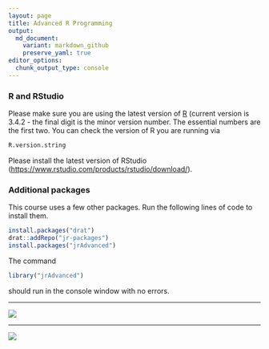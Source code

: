 ```yaml
---
layout: page
title: Advanced R Programming
output:
  md_document:
    variant: markdown_github
    preserve_yaml: true
editor_options: 
  chunk_output_type: console
---
```


### R and RStudio

Please make sure you are using the latest version of [R](https://cran.r-project.org/) (current version is 3.4.2 - the final digit is the minor version number. The essential numbers are the first two. You can check the version of R you are running via

``` r
R.version.string
```

Please install the latest version of RStudio (<https://www.rstudio.com/products/rstudio/download/>).

### Additional packages

This course uses a few other packages. Run the following lines of code to install them.

``` r
install.packages("drat")
drat::addRepo("jr-packages")
install.packages("jrAdvanced")
```

The command

``` r
library("jrAdvanced")
```

should run in the console window with no errors.

------------------------------------------------------------------------

[![](300_125.jpg)](https://www.jumpingrivers.com/?utm_source=jr-packages&utm_medium=image&utm_campaign=advanced)

------------------------------------------------------------------------

[![](/300_125.jpg)](https://www.jumpingrivers.com/?utm_source=jr-packages&utm_medium=image&utm_campaign=test)
